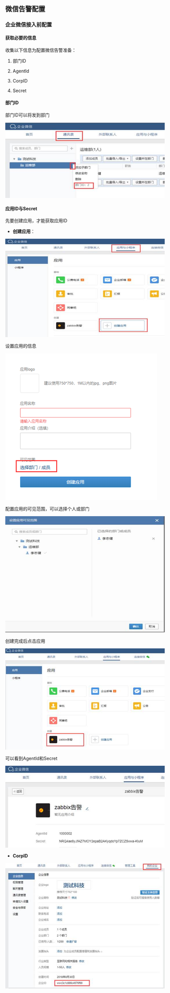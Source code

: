 ## 微信告警配置

### 企业微信接入前配置

#### 获取必要的信息

收集以下信息为配置微信告警准备：

1. 部门ID 

2. AgentId

3. CorpID 

4. Secret 

#### 部门ID

部门ID可以将发到部门

![img](assets/clip_image002.jpg)

#### 应用ID与Secret

先要创建应用，才能获取应用ID

- **创建应用**：

![img](assets/clip_image004.jpg)

设置应用的信息

![img](assets/clip_image005.png)

配置应用的可见范围，可以选择个人或部门

![img](assets/clip_image007.jpg)

创建完成后点击应用

![img](assets/clip_image009.jpg)

可以看到AgentId和Secret

![img](assets/clip_image011.jpg)

- **CorpID**

![img](assets/clip_image013.jpg)